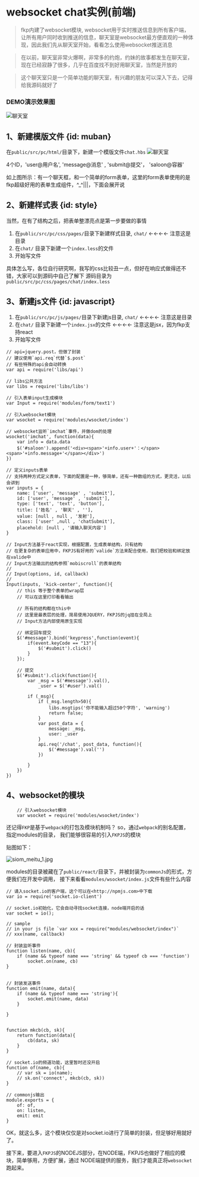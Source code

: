 # websocket chat实例(前端)
> fkp内建了websocket模块, websocket用于实时推送信息到所有客户端，让所有用户同时收到推送的信息，聊天室是websocket最方便直观的一种体现，因此我们先从聊天室开始，看看怎么使用websocket推送消息  

> 在以前，聊天室非常火爆啊，非常多的约炮，约妹的故事都发生在聊天室，现在已经寂静了很多，几乎在百度找不到好用聊天室，当然是开放的   

> 这个聊天室只是一个简单功能的聊天室，有兴趣的朋友可以深入下去，记得给我源码就好了   

### DEMO演示效果图
![聊天室](/images/doc/chat/xg3.jpg)  


## 1、新建模版文件 {id: muban}   
在`public/src/pc/html/`目录下，新建一个模版文件`chat.hbs`
![聊天室](/images/doc/chat/chat.jpg)  

4个ID，'user@用户名', 'message@消息' , 'submit@提交'， 'saloon@容器'

如上图所示：有一个聊天框，和一个简单的form表单，这里的form表单使用的是fkp超级好用的表单生成组件，^_^|||，下面会展开说  

## 2、新建样式表 {id: style}  
当然，在有了结构之后，把表单整漂亮点是第一步要做的事情  

1. 在`public/src/pc/css/pages/`目录下新建样式目录, `chat/` ←←←← 注意这是目录  
2. 在`chat/` 目录下新建一个`index.less`的文件  
3. 开始写文件  

具体怎么写，各位自行研究啊，我写的css比较丑一点，但好在响应式做得还不错，大家可以到源码中自己了解下
源码目录为`public/src/pc/css/pages/chat/index.less`  

## 3、新建js文件 {id: javascript}    

1. 在`public/src/pc/js/pages/`目录下新建js目录, `chat/` ←←←← 注意这是目录  
2. 在`chat/` 目录下新建一个`index.jsx`的文件 ←←←← 注意这是jsx，因为fkp支持react   
3. 开始写文件  

```
// api=jquery.post，但做了封装
// 建议使用`api.req`代替`$.post`
// 有些特殊的api会自动转换
var api = require('libs/api')

// libs公共方法
var libs = require('libs/libs')

// 引入表单input生成模块
var Input = require('modules/form/text1')

// 引入websocket模块
var wsocket = require('modules/wsocket/index')

// websocket监听`imchat`事件，并做dom的处理
wsocket('imchat', function(data){
    var info = data.data
    $('#saloon').append('<div><span>'+info.user+'：</span><span>'+info.message+'</span></div>')
})

// 定义inputs表单
// 支持两种方式定义表单，下面的配置是一种，够简单，还有一种数组的方式，更灵活，以后会讲到
var inputs = {
    name: ['user', 'message' , 'submit'],
    id: ['user', 'message' , 'submit'],
    type: ['text', 'text', 'button'],
    title: ['姓名' , '聊天' , ''],
    value: [null , null , '发射'],
    class: ['user' ,null , 'chatSubmit'],
    placehold: [null , '请输入聊天内容']
}

// Input方法基于react实现，根据配置，生成表单结构，只有结构
// 在更复杂的表单应用中，FKPJS有好用的`valide`方法来配合使用，我们把校验和绑定放在valide中
// Input方法输出的结构参照`mobiscroll`的表单结构
//
// Input(options, id, callback)
//
Input(inputs, 'kick-center', function(){
    // this 等于整个表单的wrap层
    // 可以在这里打印看看输出

    // 所有的结构都在this中
    // 这里是最表层的处理，简易使用JQUERY，FKPJS的jq挂在全局上
    // Input方法内部使用原生实现

    // 绑定回车提交
    $('#message').bind('keypress',function(event){
        if(event.keyCode == "13"){
            $('#submit').click()
        }
    });

    // 提交
    $('#submit').click(function(){
        var _msg = $('#message').val(),
            _user = $('#user').val()

        if (_msg){
            if (_msg.length>50){
                libs.msgtips('你不能输入超过50个字符', 'warning')
                return false;
            }
            var post_data = {
                message: _msg,
                user: _user
            }
            api.req('/chat', post_data, function(){
                $('#message').val('')
            })

        }
    })
})
```

## 4、websocket的模块  

```
    // 引入websocket模块
    var wsocket = require('modules/wsocket/index')
```

还记得`FKP`是基于`webpack`的打包及模块机制吗？ so，通过`webpack`的别名配置，指定modules的目录，
我们能够很容易的引入`FKPJS`的模块  

贴图如下：

![siom_meitu_1.jpg](/uploader/web-29035386219974979044618552205068.jpg)  

modules的目录被藏在了`public/react/`目录下，并被封装为`commonJs`的形式，方便我们在开发中调用，
接下来看看`modules/wsocket/index.js`文件有些什么内容

```
// 请入socket.io的客户端，这个可以在<http://npmjs.com>中下载
var io = require('socket.io-client')

// socket.io初始化，它会自动寻找socket连接，node端开启的话
var socket = io();

// sample
// in your js file `var xxx = require("modules/websocket/index")`
// xxx(name, callback)

// 封装监听事件
function listen(name, cb){
    if (name && typeof name === 'string' && typeof cb === 'function')
        socket.on(name, cb)
}


// 封装发送事件
function emit(name, data){
    if (name && typeof name === 'string'){
        socket.emit(name, data)
    }

}


function mkcb(cb, sk){
    return function(data){
        cb(data, sk)
    }
}

// socket.io的频道功能，这里暂时还没开启
function of(name, cb){
    // var sk = io(name);
    // sk.on('connect', mkcb(cb, sk))
}

// commonjs输出
module.exports = {
    of: of,
    on: listen,
    emit: emit
}
```  

OK，就这么多，这个模块仅仅是对socket.io进行了简单的封装，但足够好用就好了。  

接下来，要进入`FKPJS`的NODEJS部分，在NODE端，FKPJS也做好了相应的模块，简单够用，方便扩展，通过
NODE端提供的服务，我们才能真正将`websocket`跑起来。
